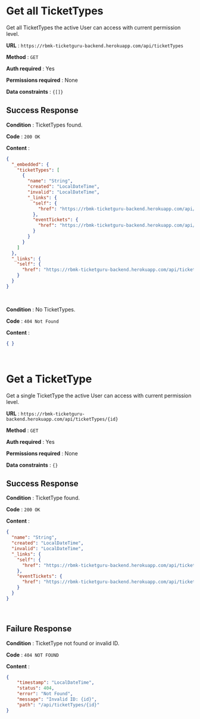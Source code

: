# Get all TicketTypes

Get all TicketTypes the active User can access with current permission level.

**URL** : `https://rbmk-ticketguru-backend.herokuapp.com/api/ticketTypes`

**Method** : `GET`

**Auth required** : Yes

**Permissions required** : None

**Data constraints** : `{[]}`

## Success Response

**Condition** : TicketTypes found.

**Code** : `200 OK`

**Content** :

```json
{
  "_embedded": {
    "ticketTypes": [
      {
        "name": "String",
        "created": "LocalDateTime",
        "invalid": "LocalDateTime",
        "_links": {
          "self": {
            "href": "https://rbmk-ticketguru-backend.herokuapp.com/api/ticketTypes/{id}"
          },
          "eventTickets": {
            "href": "https://rbmk-ticketguru-backend.herokuapp.com/api/ticketTypes/{id}/eventtickets"
          }
        }
      }
    ]
  },
  "_links": {
    "self": {
      "href": "https://rbmk-ticketguru-backend.herokuapp.com/api/ticketTypes"
    }
  }
}
```
</br>

**Condition** : No TicketTypes.

**Code** : `404 Not Found`

**Content** :

```json
{ }
```
</br>

# Get a TicketType

Get a single TicketType the active User can access with current permission level.

**URL** : `https://rbmk-ticketguru-backend.herokuapp.com/api/ticketTypes/{id}`

**Method** : `GET`

**Auth required** : Yes

**Permissions required** : None

**Data constraints** : `{}`

## Success Response

**Condition** : TicketType found.

**Code** : `200 OK`

**Content** :

```json
{
  "name": "String",
  "created": "LocalDateTime",
  "invalid": "LocalDateTime",
  "_links": {
    "self": {
      "href": "https://rbmk-ticketguru-backend.herokuapp.com/api/ticketTypes/{id}"
    },
    "eventTickets": {
      "href": "https://rbmk-ticketguru-backend.herokuapp.com/api/ticketTypes/{id}/eventtickets"
    }
  }
}
```
</br>

## Failure Response

**Condition** : TicketType not found or invalid ID.

**Code** : `404 NOT FOUND`

**Content** :

```json
{
    "timestamp": "LocalDateTime",
    "status": 404,
    "error": "Not Found",
    "message": "Invalid ID: {id}",
    "path": "/api/ticketTypes/{id}"
}
```
</br>
